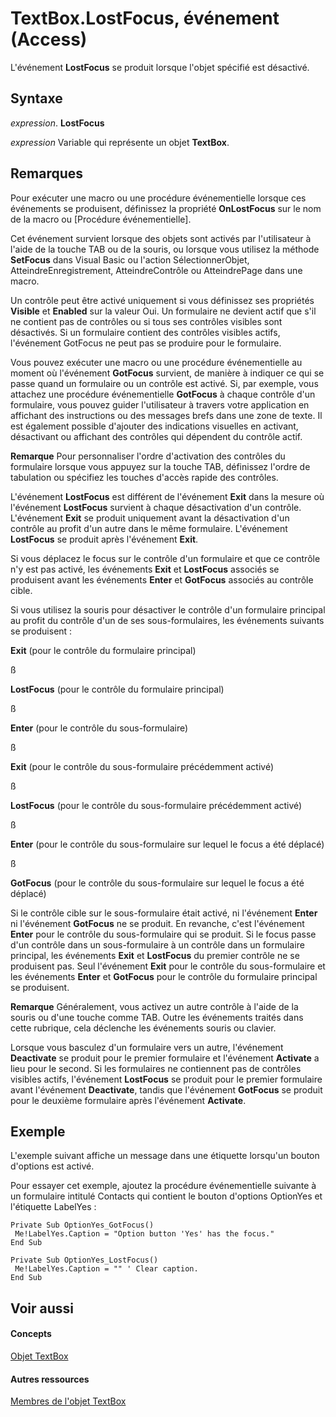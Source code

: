 
# TextBox.LostFocus, événement (Access)

L'événement  **LostFocus** se produit lorsque l'objet spécifié est désactivé.


## Syntaxe

 _expression_. **LostFocus**

 _expression_ Variable qui représente un objet **TextBox**.


## Remarques

Pour exécuter une macro ou une procédure événementielle lorsque ces événements se produisent, définissez la propriété  **OnLostFocus** sur le nom de la macro ou [Procédure événementielle].

Cet événement survient lorsque des objets sont activés par l'utilisateur à l'aide de la touche TAB ou de la souris, ou lorsque vous utilisez la méthode  **SetFocus** dans Visual Basic ou l'action SélectionnerObjet, AtteindreEnregistrement, AtteindreContrôle ou AtteindrePage dans une macro.

Un contrôle peut être activé uniquement si vous définissez ses propriétés  **Visible** et **Enabled** sur la valeur Oui. Un formulaire ne devient actif que s'il ne contient pas de contrôles ou si tous ses contrôles visibles sont désactivés. Si un formulaire contient des contrôles visibles actifs, l'événement GotFocus ne peut pas se produire pour le formulaire.

Vous pouvez exécuter une macro ou une procédure événementielle au moment où l'événement  **GotFocus** survient, de manière à indiquer ce qui se passe quand un formulaire ou un contrôle est activé. Si, par exemple, vous attachez une procédure événementielle **GotFocus** à chaque contrôle d'un formulaire, vous pouvez guider l'utilisateur à travers votre application en affichant des instructions ou des messages brefs dans une zone de texte. Il est également possible d'ajouter des indications visuelles en activant, désactivant ou affichant des contrôles qui dépendent du contrôle actif.


 **Remarque**  Pour personnaliser l'ordre d'activation des contrôles du formulaire lorsque vous appuyez sur la touche TAB, définissez l'ordre de tabulation ou spécifiez les touches d'accès rapide des contrôles.

L'événement  **LostFocus** est différent de l'événement **Exit** dans la mesure où l'événement **LostFocus** survient à chaque désactivation d'un contrôle. L'événement **Exit** se produit uniquement avant la désactivation d'un contrôle au profit d'un autre dans le même formulaire. L'événement **LostFocus** se produit après l'événement **Exit**.

Si vous déplacez le focus sur le contrôle d'un formulaire et que ce contrôle n'y est pas activé, les événements  **Exit** et **LostFocus** associés se produisent avant les événements **Enter** et **GotFocus** associés au contrôle cible.

Si vous utilisez la souris pour désactiver le contrôle d'un formulaire principal au profit du contrôle d'un de ses sous-formulaires, les événements suivants se produisent :

 **Exit** (pour le contrôle du formulaire principal)

ß

 **LostFocus** (pour le contrôle du formulaire principal)

ß

 **Enter** (pour le contrôle du sous-formulaire)

ß

 **Exit** (pour le contrôle du sous-formulaire précédemment activé)

ß

 **LostFocus** (pour le contrôle du sous-formulaire précédemment activé)

ß

 **Enter** (pour le contrôle du sous-formulaire sur lequel le focus a été déplacé)

ß

 **GotFocus** (pour le contrôle du sous-formulaire sur lequel le focus a été déplacé)

Si le contrôle cible sur le sous-formulaire était activé, ni l'événement  **Enter** ni l'événement **GotFocus** ne se produit. En revanche, c'est l'événement **Enter** pour le contrôle du sous-formulaire qui se produit. Si le focus passe d'un contrôle dans un sous-formulaire à un contrôle dans un formulaire principal, les événements **Exit** et **LostFocus** du premier contrôle ne se produisent pas. Seul l'événement **Exit** pour le contrôle du sous-formulaire et les événements **Enter** et **GotFocus** pour le contrôle du formulaire principal se produisent.


 **Remarque**  Généralement, vous activez un autre contrôle à l'aide de la souris ou d'une touche comme TAB. Outre les événements traités dans cette rubrique, cela déclenche les événements souris ou clavier.

Lorsque vous basculez d'un formulaire vers un autre, l'événement  **Deactivate** se produit pour le premier formulaire et l'événement **Activate** a lieu pour le second. Si les formulaires ne contiennent pas de contrôles visibles actifs, l'événement **LostFocus** se produit pour le premier formulaire avant l'événement **Deactivate**, tandis que l'événement **GotFocus** se produit pour le deuxième formulaire après l'événement **Activate**.


## Exemple

L'exemple suivant affiche un message dans une étiquette lorsqu'un bouton d'options est activé.

Pour essayer cet exemple, ajoutez la procédure événementielle suivante à un formulaire intitulé Contacts qui contient le bouton d'options OptionYes et l'étiquette LabelYes :




```
Private Sub OptionYes_GotFocus() 
 Me!LabelYes.Caption = "Option button 'Yes' has the focus." 
End Sub 
 
Private Sub OptionYes_LostFocus() 
 Me!LabelYes.Caption = "" ' Clear caption. 
End Sub
```


## Voir aussi


#### Concepts


[Objet TextBox](d74fbe9a-0d40-7d28-956f-a2bfd0cfee45.md)
#### Autres ressources


[Membres de l'objet TextBox](bb55abbc-902e-fc2d-bdff-063c55426cd0.md)